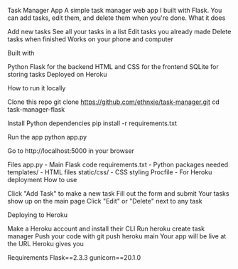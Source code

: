 Task Manager App
A simple task manager web app I built with Flask. You can add tasks, edit them, and delete them when you're done.
What it does

Add new tasks
See all your tasks in a list
Edit tasks you already made
Delete tasks when finished
Works on your phone and computer

Built with

Python Flask for the backend
HTML and CSS for the frontend
SQLite for storing tasks
Deployed on Heroku

How to run it locally

Clone this repo
git clone https://github.com/ethnxie/task-manager.git
cd task-manager-flask

Install Python dependencies
pip install -r requirements.txt

Run the app
python app.py

Go to http://localhost:5000 in your browser

Files
app.py              - Main Flask code
requirements.txt    - Python packages needed
templates/          - HTML files
static/css/         - CSS styling
Procfile           - For Heroku deployment
How to use

Click "Add Task" to make a new task
Fill out the form and submit
Your tasks show up on the main page
Click "Edit" or "Delete" next to any task

Deploying to Heroku

Make a Heroku account and install their CLI
Run heroku create task manager
Push your code with git push heroku main
Your app will be live at the URL Heroku gives you

Requirements
Flask==2.3.3
gunicorn==20.1.0

